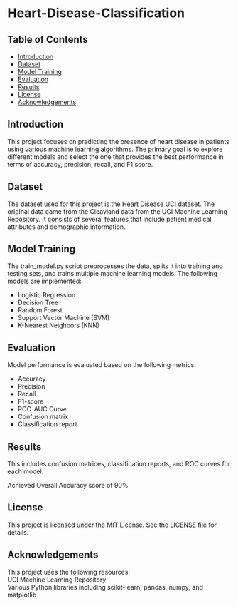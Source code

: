 # Heart-Disease-Classification

## Table of Contents
- [Introduction](#introduction)
- [Dataset](#dataset)
- [Model Training](#model-training)
- [Evaluation](#evaluation)
- [Results](#results)
- [License](#license)
- [Acknowledgements](#acknowledgements)

## Introduction
This project focuses on predicting the presence of heart disease in patients using various machine learning algorithms. The primary goal is to explore different models and select the one that provides the best performance in terms of accuracy, precision, recall, and F1 score.

## Dataset
The dataset used for this project is the [Heart Disease UCI dataset](https://archive.ics.uci.edu/ml/datasets/heart+Disease). The original data came from the Cleavland data from the UCI Machine Learning Repository. It consists of several features that include patient medical attributes and demographic information.

## Model Training
The train_model.py script preprocesses the data, splits it into training and testing sets, and trains multiple machine learning models. The following models are implemented:

- Logistic Regression
- Decision Tree
- Random Forest
- Support Vector Machine (SVM)
- K-Nearest Neighbors (KNN)

## Evaluation
Model performance is evaluated based on the following metrics:

- Accuracy
- Precision
- Recall
- F1-score
- ROC-AUC Curve
- Confusion matrix
- Classification report

## Results
This includes confusion matrices, classification reports, and ROC curves for each model.

Achieved Overall Accuracy score of 90%

## License
This project is licensed under the MIT License. See the [LICENSE](https://github.com/Jeetkavaiya/Heart-Disease-Classification/blob/main/LICENSE) file for details.

## Acknowledgements
This project uses the following resources:
<br/>
UCI Machine Learning Repository
<br/>
Various Python libraries including scikit-learn, pandas, numpy, and matplotlib
